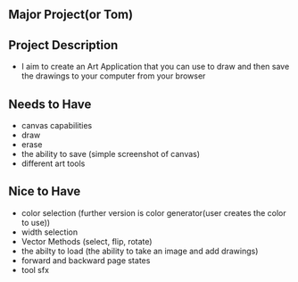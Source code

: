 ## Major Project(or Tom)

## Project Description

- I aim to create an Art Application that you can use to draw and then save the drawings to your computer from your browser

## Needs to Have

- canvas capabilities
- draw
- erase
- the ability to save (simple screenshot of canvas)
- different art tools

## Nice to Have

- color selection (further version is color generator(user creates the color to use))
- width selection
- Vector Methods (select, flip, rotate)
- the abilty to load (the ability to take an image and add drawings)
- forward and backward page states
- tool sfx

